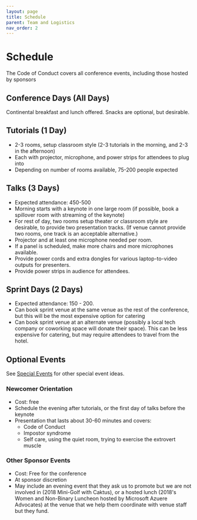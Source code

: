 ```yaml
---
layout: page
title: Schedule
parent: Team and Logistics
nav_order: 2
---
```


# Schedule

The Code of Conduct covers all conference events, including those hosted by sponsors 

## Conference Days (All Days)

Continental breakfast and lunch offered. Snacks are optional, but desirable.

## Tutorials (1 Day)

- 2-3 rooms, setup classroom style (2-3 tutorials in the morning, and 2-3 in the afternoon)
- Each with projector, microphone, and power strips for attendees to plug into 
- Depending on number of rooms available, 75-200 people expected

## Talks (3 Days)

- Expected attendance: 450-500
- Morning starts with a keynote in one large room (if possible, book a spillover room with streaming of the keynote)
- For rest of day, two rooms setup theater or classroom style are desirable, to provide two presentation tracks. (If venue cannot provide two rooms, one track is an acceptable alternative.)
- Projector and at least one microphone needed per room. 
- If a panel is scheduled, make more chairs and more microphones available. 
- Provide power cords and extra dongles for various laptop-to-video outputs for presenters.
- Provide power strips in audience for attendees. 

## Sprint Days (2 Days)

- Expected attendance: 150 - 200.
- Can book sprint venue at the same venue as the rest of the conference, but this will be the most expensive option for catering
- Can book sprint venue at an alternate venue (possibly a local tech company or coworking space will donate their space). This can be less expensive for catering, but may require attendees to travel from the hotel.

## Optional Events 

See [Special Events](/docs/experience/special_events.html) for other special event ideas. 

### Newcomer Orientation

- Cost: free 
- Schedule the evening after tutorials, or the first day of talks before the keynote 
- Presentation that lasts about 30-60 minutes and covers: 
  - Code of Conduct 
  - Impostor syndrome 
  - Self care, using the quiet room, trying to exercise the extrovert muscle 

### Other Sponsor Events 

- Cost: Free for the conference
- At sponsor discretion 
- May include an evening event that they ask us to promote but we are not involved in (2018 Mini-Golf with Caktus), or a hosted lunch (2018's Women and Non-Binary Luncheon hosted by Microsoft Azuere Advocates) at the venue that we help them coordinate with venue staff but they fund. 